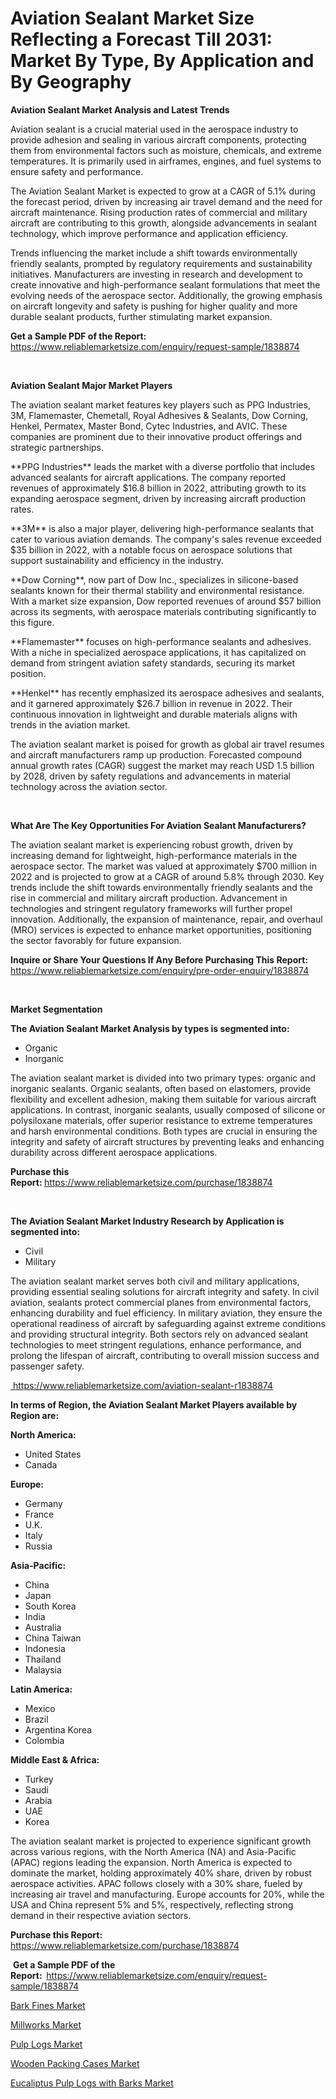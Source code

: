 <p><h1>Aviation Sealant Market Size Reflecting a Forecast Till 2031: Market By Type, By Application and By Geography</h1></p><p><strong>Aviation Sealant Market Analysis and Latest Trends</strong></p>
<p><p>Aviation sealant is a crucial material used in the aerospace industry to provide adhesion and sealing in various aircraft components, protecting them from environmental factors such as moisture, chemicals, and extreme temperatures. It is primarily used in airframes, engines, and fuel systems to ensure safety and performance.</p><p>The Aviation Sealant Market is expected to grow at a CAGR of 5.1% during the forecast period, driven by increasing air travel demand and the need for aircraft maintenance. Rising production rates of commercial and military aircraft are contributing to this growth, alongside advancements in sealant technology, which improve performance and application efficiency. </p><p>Trends influencing the market include a shift towards environmentally friendly sealants, prompted by regulatory requirements and sustainability initiatives. Manufacturers are investing in research and development to create innovative and high-performance sealant formulations that meet the evolving needs of the aerospace sector. Additionally, the growing emphasis on aircraft longevity and safety is pushing for higher quality and more durable sealant products, further stimulating market expansion.</p></p>
<p><strong>Get a Sample PDF of the Report:&nbsp;</strong> <a href="https://www.reliablemarketsize.com/enquiry/request-sample/1838874?utm_campaign=1103&utm_medium=2&utm_source=Github&utm_content=ia&utm_term=11112024&utm_id=aviation-sealant">https://www.reliablemarketsize.com/enquiry/request-sample/1838874</a></p>
<p>&nbsp;</p>
<p><strong>Aviation Sealant Major Market Players</strong></p>
<p><p>The aviation sealant market features key players such as PPG Industries, 3M, Flamemaster, Chemetall, Royal Adhesives & Sealants, Dow Corning, Henkel, Permatex, Master Bond, Cytec Industries, and AVIC. These companies are prominent due to their innovative product offerings and strategic partnerships.</p><p>**PPG Industries** leads the market with a diverse portfolio that includes advanced sealants for aircraft applications. The company reported revenues of approximately $16.8 billion in 2022, attributing growth to its expanding aerospace segment, driven by increasing aircraft production rates.</p><p>**3M** is also a major player, delivering high-performance sealants that cater to various aviation demands. The company's sales revenue exceeded $35 billion in 2022, with a notable focus on aerospace solutions that support sustainability and efficiency in the industry.</p><p>**Dow Corning**, now part of Dow Inc., specializes in silicone-based sealants known for their thermal stability and environmental resistance. With a market size expansion, Dow reported revenues of around $57 billion across its segments, with aerospace materials contributing significantly to this figure.</p><p>**Flamemaster** focuses on high-performance sealants and adhesives. With a niche in specialized aerospace applications, it has capitalized on demand from stringent aviation safety standards, securing its market position.</p><p>**Henkel** has recently emphasized its aerospace adhesives and sealants, and it garnered approximately $26.7 billion in revenue in 2022. Their continuous innovation in lightweight and durable materials aligns with trends in the aviation market.</p><p>The aviation sealant market is poised for growth as global air travel resumes and aircraft manufacturers ramp up production. Forecasted compound annual growth rates (CAGR) suggest the market may reach USD 1.5 billion by 2028, driven by safety regulations and advancements in material technology across the aviation sector.</p></p>
<p>&nbsp;</p>
<p><strong>What Are The Key Opportunities For Aviation Sealant Manufacturers?</strong></p>
<p><p>The aviation sealant market is experiencing robust growth, driven by increasing demand for lightweight, high-performance materials in the aerospace sector. The market was valued at approximately $700 million in 2022 and is projected to grow at a CAGR of around 5.8% through 2030. Key trends include the shift towards environmentally friendly sealants and the rise in commercial and military aircraft production. Advancement in technologies and stringent regulatory frameworks will further propel innovation. Additionally, the expansion of maintenance, repair, and overhaul (MRO) services is expected to enhance market opportunities, positioning the sector favorably for future expansion.</p></p>
<p><strong>Inquire or Share Your Questions If Any Before Purchasing This Report:</strong> <a href="https://www.reliablemarketsize.com/enquiry/pre-order-enquiry/1838874?utm_campaign=1103&utm_medium=2&utm_source=Github&utm_content=ia&utm_term=11112024&utm_id=aviation-sealant">https://www.reliablemarketsize.com/enquiry/pre-order-enquiry/1838874</a></p>
<p>&nbsp;</p>
<p><strong>Market Segmentation</strong></p>
<p><strong>The Aviation Sealant Market Analysis by types is segmented into:</strong></p>
<p><ul><li>Organic</li><li>Inorganic</li></ul></p>
<p><p>The aviation sealant market is divided into two primary types: organic and inorganic sealants. Organic sealants, often based on elastomers, provide flexibility and excellent adhesion, making them suitable for various aircraft applications. In contrast, inorganic sealants, usually composed of silicone or polysiloxane materials, offer superior resistance to extreme temperatures and harsh environmental conditions. Both types are crucial in ensuring the integrity and safety of aircraft structures by preventing leaks and enhancing durability across different aerospace applications.</p></p>
<p><strong>Purchase this Report:&nbsp;</strong><a href="https://www.reliablemarketsize.com/purchase/1838874?utm_campaign=1103&utm_medium=2&utm_source=Github&utm_content=ia&utm_term=11112024&utm_id=aviation-sealant">https://www.reliablemarketsize.com/purchase/1838874</a></p>
<p>&nbsp;</p>
<p><strong>The Aviation Sealant Market Industry Research by Application is segmented into:</strong></p>
<p><ul><li>Civil</li><li>Military</li></ul></p>
<p><p>The aviation sealant market serves both civil and military applications, providing essential sealing solutions for aircraft integrity and safety. In civil aviation, sealants protect commercial planes from environmental factors, enhancing durability and fuel efficiency. In military aviation, they ensure the operational readiness of aircraft by safeguarding against extreme conditions and providing structural integrity. Both sectors rely on advanced sealant technologies to meet stringent regulations, enhance performance, and prolong the lifespan of aircraft, contributing to overall mission success and passenger safety.</p></p>
<p><a href="https://www.reliablemarketsize.com/aviation-sealant-r1838874?utm_campaign=1103&utm_medium=2&utm_source=Github&utm_content=ia&utm_term=11112024&utm_id=aviation-sealant">&nbsp;https://www.reliablemarketsize.com/aviation-sealant-r1838874</a></p>
<p><strong>In terms of Region, the Aviation Sealant Market Players available by Region are:</strong></p>
<p>
    <p> <strong> North America: </strong>
        <ul>
            <li>United States</li>
            <li>Canada</li>
        </ul>
        </p> 
    <p> <strong> Europe: </strong>
        <ul>
            <li>Germany</li>
            <li>France</li>
            <li>U.K.</li>
            <li>Italy</li>
            <li>Russia</li>
        </ul>
        </p> 
    <p> <strong> Asia-Pacific: </strong>
        <ul>
            <li>China</li>
            <li>Japan</li>
            <li>South Korea</li>
            <li>India</li>
            <li>Australia</li>
            <li>China Taiwan</li>
            <li>Indonesia</li>
            <li>Thailand</li>
            <li>Malaysia</li>
        </ul>
        </p> 
    <p> <strong> Latin America: </strong>
        <ul>
            <li>Mexico</li>
            <li>Brazil</li>
            <li>Argentina Korea</li>
            <li>Colombia</li>
        </ul>
        </p> 
    <p> <strong> Middle East & Africa: </strong>
        <ul>
            <li>Turkey</li>
            <li>Saudi</li>
            <li>Arabia</li>
            <li>UAE</li>
            <li>Korea</li>
        </ul>
    </p>
    </p>
<p><p>The aviation sealant market is projected to experience significant growth across various regions, with the North America (NA) and Asia-Pacific (APAC) regions leading the expansion. North America is expected to dominate the market, holding approximately 40% share, driven by robust aerospace activities. APAC follows closely with a 30% share, fueled by increasing air travel and manufacturing. Europe accounts for 20%, while the USA and China represent 5% and 5%, respectively, reflecting strong demand in their respective aviation sectors.</p></p>
<p><strong>Purchase this Report: </strong><a href="https://www.reliablemarketsize.com/purchase/1838874?utm_campaign=1103&utm_medium=2&utm_source=Github&utm_content=ia&utm_term=11112024&utm_id=aviation-sealant">https://www.reliablemarketsize.com/purchase/1838874</a></p>
<p>&nbsp;<strong>Get a Sample PDF of the Report:&nbsp;&nbsp;</strong><a href="https://www.reliablemarketsize.com/enquiry/request-sample/1838874?utm_campaign=1103&utm_medium=2&utm_source=Github&utm_content=ia&utm_term=11112024&utm_id=aviation-sealant">https://www.reliablemarketsize.com/enquiry/request-sample/1838874</a></p>
<p><strong></strong></p>
<p><p><a href="https://www.linkedin.com/pulse/bark-fines-market-global-regional-analysis-2024-2031-ht8ge?utm_campaign=1103&utm_medium=2&utm_source=Github&utm_content=ia&utm_term=11112024&utm_id=aviation-sealant">Bark Fines Market</a></p><p><a href="https://www.linkedin.com/pulse/millworks-market-global-insights-sales-trends-2024-ckzge?utm_campaign=1103&utm_medium=2&utm_source=Github&utm_content=ia&utm_term=11112024&utm_id=aviation-sealant">Millworks Market</a></p><p><a href="https://www.linkedin.com/pulse/global-pulp-logs-market-analysis-trends-forecasts-growth-5014e?utm_campaign=1103&utm_medium=2&utm_source=Github&utm_content=ia&utm_term=11112024&utm_id=aviation-sealant">Pulp Logs Market</a></p><p><a href="https://www.linkedin.com/pulse/wooden-packing-cases-market-research-report-exploring-ufkie?utm_campaign=1103&utm_medium=2&utm_source=Github&utm_content=ia&utm_term=11112024&utm_id=aviation-sealant">Wooden Packing Cases Market</a></p><p><a href="https://www.linkedin.com/pulse/future-ready-strategic-insights-global-eucaliptus-pulp-logs-nbq7f?utm_campaign=1103&utm_medium=2&utm_source=Github&utm_content=ia&utm_term=11112024&utm_id=aviation-sealant">Eucaliptus Pulp Logs with Barks Market</a></p></p>